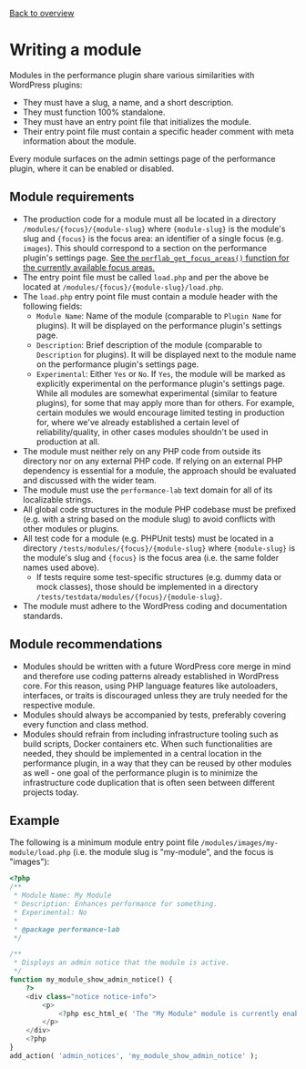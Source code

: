 [Back to overview](./README.md)

# Writing a module

Modules in the performance plugin share various similarities with WordPress plugins:

* They must have a slug, a name, and a short description.
* They must function 100% standalone.
* They must have an entry point file that initializes the module.
* Their entry point file must contain a specific header comment with meta information about the module.

Every module surfaces on the admin settings page of the performance plugin, where it can be enabled or disabled.

## Module requirements

* The production code for a module must all be located in a directory `/modules/{focus}/{module-slug}` where `{module-slug}` is the module's slug and `{focus}` is the focus area: an identifier of a single focus (e.g. `images`). This should correspond to a section on the performance plugin's settings page. [See the `perflab_get_focus_areas()` function for the currently available focus areas.](../admin/load.php#L161)
* The entry point file must be called `load.php` and per the above be located at `/modules/{focus}/{module-slug}/load.php`.
* The `load.php` entry point file must contain a module header with the following fields:
    * `Module Name`: Name of the module (comparable to `Plugin Name` for plugins). It will be displayed on the performance plugin's settings page.
    * `Description`: Brief description of the module (comparable to `Description` for plugins). It will be displayed next to the module name on the performance plugin's settings page.
    * `Experimental`: Either `Yes` or `No`. If `Yes`, the module will be marked as explicitly experimental on the performance plugin's settings page. While all modules are somewhat experimental (similar to feature plugins), for some that may apply more than for others. For example, certain modules we would encourage limited testing in production for, where we've already established a certain level of reliability/quality, in other cases modules shouldn't be used in production at all.
* The module must neither rely on any PHP code from outside its directory nor on any external PHP code. If relying on an external PHP dependency is essential for a module, the approach should be evaluated and discussed with the wider team.
* The module must use the `performance-lab` text domain for all of its localizable strings.
* All global code structures in the module PHP codebase must be prefixed (e.g. with a string based on the module slug) to avoid conflicts with other modules or plugins.
* All test code for a module (e.g. PHPUnit tests) must be located in a directory `/tests/modules/{focus}/{module-slug}` where `{module-slug}` is the module's slug and `{focus}` is the focus area (i.e. the same folder names used above).
    * If tests require some test-specific structures (e.g. dummy data or mock classes), those should be implemented in a directory `/tests/testdata/modules/{focus}/{module-slug}`.
* The module must adhere to the WordPress coding and documentation standards.

## Module recommendations

* Modules should be written with a future WordPress core merge in mind and therefore use coding patterns already established in WordPress core. For this reason, using PHP language features like autoloaders, interfaces, or traits is discouraged unless they are truly needed for the respective module.
* Modules should always be accompanied by tests, preferably covering every function and class method.
* Modules should refrain from including infrastructure tooling such as build scripts, Docker containers etc. When such functionalities are needed, they should be implemented in a central location in the performance plugin, in a way that they can be reused by other modules as well - one goal of the performance plugin is to minimize the infrastructure code duplication that is often seen between different projects today.

## Example

The following is a minimum module entry point file `/modules/images/my-module/load.php` (i.e. the module slug is "my-module", and the focus is "images"):

```php
<?php
/**
 * Module Name: My Module
 * Description: Enhances performance for something.
 * Experimental: No
 *
 * @package performance-lab
 */

/**
 * Displays an admin notice that the module is active.
 */
function my_module_show_admin_notice() {
    ?>
    <div class="notice notice-info">
        <p>
            <?php esc_html_e( 'The "My Module" module is currently enabled.', 'performance-lab' ); ?>
        </p>
    </div>
    <?php
}
add_action( 'admin_notices', 'my_module_show_admin_notice' );

```
